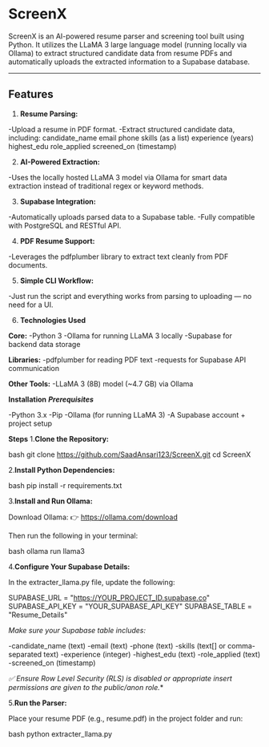 # ScreenX

ScreenX is an AI-powered resume parser and screening tool built using Python. It utilizes the LLaMA 3 large language model (running locally via Ollama) to extract structured candidate data from resume PDFs and automatically uploads the extracted information to a Supabase database.

---

## Features

1. **Resume Parsing:**

-Upload a resume in PDF format.
-Extract structured candidate data, including:
  candidate_name
  email
  phone
  skills (as a list)
  experience (years)
  highest_edu
  role_applied
  screened_on (timestamp)

2. **AI-Powered Extraction:**

-Uses the locally hosted LLaMA 3 model via Ollama for smart data extraction instead of traditional regex or keyword methods.

3. **Supabase Integration:**

-Automatically uploads parsed data to a Supabase table.
-Fully compatible with PostgreSQL and RESTful API.

4. **PDF Resume Support:**

-Leverages the pdfplumber library to extract text cleanly from PDF documents.

5. **Simple CLI Workflow:**

-Just run the script and everything works from parsing to uploading — no need for a UI.

6. **Technologies Used**

 **Core:**
  -Python 3
  -Ollama for running LLaMA 3 locally
  -Supabase for backend data storage

 **Libraries:**
  -pdfplumber for reading PDF text
  -requests for Supabase API communication
  
**Other Tools:**
  -LLaMA 3 (8B) model (~4.7 GB) via Ollama

**Installation**
_**Prerequisites**_

  -Python 3.x
  -Pip
  -Ollama (for running LLaMA 3)
  -A Supabase account + project setup

**Steps**
1.**Clone the Repository:**

bash
git clone https://github.com/SaadAnsari123/ScreenX.git
cd ScreenX

2.**Install Python Dependencies:**

bash
pip install -r requirements.txt

3.**Install and Run Ollama:**

Download Ollama: 👉 https://ollama.com/download

Then run the following in your terminal:

bash
ollama run llama3

4.**Configure Your Supabase Details:**

In the extracter_llama.py file, update the following:

SUPABASE_URL = "https://YOUR_PROJECT_ID.supabase.co"
SUPABASE_API_KEY = "YOUR_SUPABASE_API_KEY"
SUPABASE_TABLE = "Resume_Details"

_Make sure your Supabase table includes:_

  -candidate_name (text)
  -email (text)
  -phone (text)
  -skills (text[] or comma-separated text)
  -experience (integer)
  -highest_edu (text)
  -role_applied (text)
  -screened_on (timestamp)

*✅ Ensure Row Level Security (RLS) is disabled or appropriate insert permissions are given to the public/anon role.**

5.**Run the Parser:**

Place your resume PDF (e.g., resume.pdf) in the project folder and run:

bash
python extracter_llama.py
